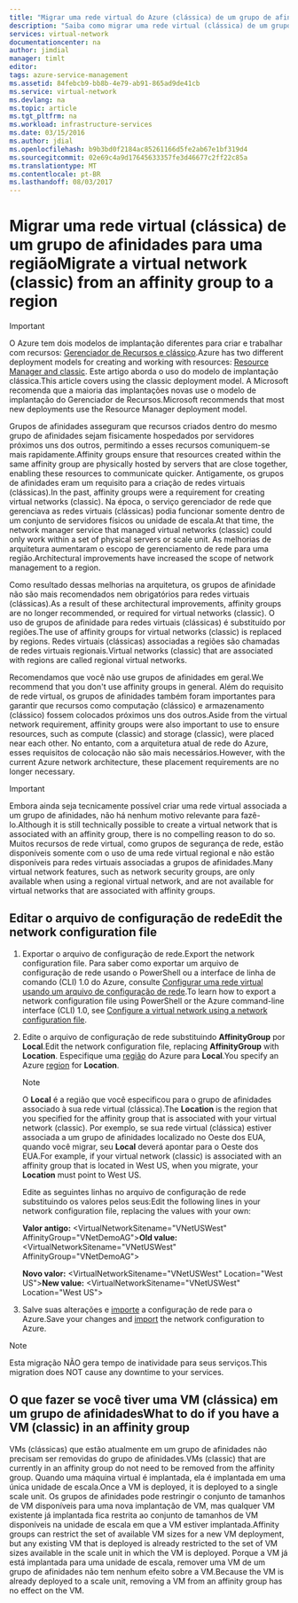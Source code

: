 ```yaml
---
title: "Migrar uma rede virtual do Azure (clássica) de um grupo de afinidades para uma região | Microsoft Docs"
description: "Saiba como migrar uma rede virtual (clássica) de um grupo de afinidades para uma região."
services: virtual-network
documentationcenter: na
author: jimdial
manager: timlt
editor: 
tags: azure-service-management
ms.assetid: 84febcb9-bb8b-4e79-ab91-865ad9de41cb
ms.service: virtual-network
ms.devlang: na
ms.topic: article
ms.tgt_pltfrm: na
ms.workload: infrastructure-services
ms.date: 03/15/2016
ms.author: jdial
ms.openlocfilehash: b9b3bd0f2184ac85261166d5fe2ab67e1bf319d4
ms.sourcegitcommit: 02e69c4a9d17645633357fe3d46677c2ff22c85a
ms.translationtype: MT
ms.contentlocale: pt-BR
ms.lasthandoff: 08/03/2017
---
```

# <a name="migrate-a-virtual-network-classic-from-an-affinity-group-to-a-region"></a><span data-ttu-id="f5abf-103">Migrar uma rede virtual (clássica) de um grupo de afinidades para uma região</span><span class="sxs-lookup"><span data-stu-id="f5abf-103">Migrate a virtual network (classic) from an affinity group to a region</span></span>

> [!IMPORTANT]
> <span data-ttu-id="f5abf-104">O Azure tem dois modelos de implantação diferentes para criar e trabalhar com recursos: [Gerenciador de Recursos e clássico](../resource-manager-deployment-model.md?toc=%2fazure%2fvirtual-network%2ftoc.json).</span><span class="sxs-lookup"><span data-stu-id="f5abf-104">Azure has two different deployment models for creating and working with resources: [Resource Manager and classic](../resource-manager-deployment-model.md?toc=%2fazure%2fvirtual-network%2ftoc.json).</span></span> <span data-ttu-id="f5abf-105">Este artigo aborda o uso do modelo de implantação clássica.</span><span class="sxs-lookup"><span data-stu-id="f5abf-105">This article covers using the classic deployment model.</span></span> <span data-ttu-id="f5abf-106">A Microsoft recomenda que a maioria das implantações novas use o modelo de implantação do Gerenciador de Recursos.</span><span class="sxs-lookup"><span data-stu-id="f5abf-106">Microsoft recommends that most new deployments use the Resource Manager deployment model.</span></span>

<span data-ttu-id="f5abf-107">Grupos de afinidades asseguram que recursos criados dentro do mesmo grupo de afinidades sejam fisicamente hospedados por servidores próximos uns dos outros, permitindo a esses recursos comuniquem-se mais rapidamente.</span><span class="sxs-lookup"><span data-stu-id="f5abf-107">Affinity groups ensure that resources created within the same affinity group are physically hosted by servers that are close together, enabling these resources to communicate quicker.</span></span> <span data-ttu-id="f5abf-108">Antigamente, os grupos de afinidades eram um requisito para a criação de redes virtuais (clássicas).</span><span class="sxs-lookup"><span data-stu-id="f5abf-108">In the past, affinity groups were a requirement for creating virtual networks (classic).</span></span> <span data-ttu-id="f5abf-109">Na época, o serviço gerenciador de rede que gerenciava as redes virtuais (clássicas) podia funcionar somente dentro de um conjunto de servidores físicos ou unidade de escala.</span><span class="sxs-lookup"><span data-stu-id="f5abf-109">At that time, the network manager service that managed virtual networks (classic) could only work within a set of physical servers or scale unit.</span></span> <span data-ttu-id="f5abf-110">As melhorias de arquitetura aumentaram o escopo de gerenciamento de rede para uma região.</span><span class="sxs-lookup"><span data-stu-id="f5abf-110">Architectural improvements have increased the scope of network management to a region.</span></span>

<span data-ttu-id="f5abf-111">Como resultado dessas melhorias na arquitetura, os grupos de afinidade não são mais recomendados nem obrigatórios para redes virtuais (clássicas).</span><span class="sxs-lookup"><span data-stu-id="f5abf-111">As a result of these architectural improvements, affinity groups are no longer recommended, or required for virtual networks (classic).</span></span> <span data-ttu-id="f5abf-112">O uso de grupos de afinidade para redes virtuais (clássicas) é substituído por regiões.</span><span class="sxs-lookup"><span data-stu-id="f5abf-112">The use of affinity groups for virtual networks (classic) is replaced by regions.</span></span> <span data-ttu-id="f5abf-113">Redes virtuais (clássicas) associadas a regiões são chamadas de redes virtuais regionais.</span><span class="sxs-lookup"><span data-stu-id="f5abf-113">Virtual networks (classic) that are associated with regions are called regional virtual networks.</span></span>

<span data-ttu-id="f5abf-114">Recomendamos que você não use grupos de afinidades em geral.</span><span class="sxs-lookup"><span data-stu-id="f5abf-114">We recommend that you don't use affinity groups in general.</span></span> <span data-ttu-id="f5abf-115">Além do requisito de rede virtual, os grupos de afinidades também foram importantes para garantir que recursos como computação (clássico) e armazenamento (clássico) fossem colocados próximos uns dos outros.</span><span class="sxs-lookup"><span data-stu-id="f5abf-115">Aside from the virtual network requirement, affinity groups were also important to use to ensure resources, such as compute (classic) and storage (classic), were placed near each other.</span></span> <span data-ttu-id="f5abf-116">No entanto, com a arquitetura atual de rede do Azure, esses requisitos de colocação não são mais necessários.</span><span class="sxs-lookup"><span data-stu-id="f5abf-116">However, with the current Azure network architecture, these placement requirements are no longer necessary.</span></span>

> [!IMPORTANT]
> <span data-ttu-id="f5abf-117">Embora ainda seja tecnicamente possível criar uma rede virtual associada a um grupo de afinidades, não há nenhum motivo relevante para fazê-lo.</span><span class="sxs-lookup"><span data-stu-id="f5abf-117">Although it is still technically possible to create a virtual network that is associated with an affinity group, there is no compelling reason to do so.</span></span> <span data-ttu-id="f5abf-118">Muitos recursos de rede virtual, como grupos de segurança de rede, estão disponíveis somente com o uso de uma rede virtual regional e não estão disponíveis para redes virtuais associadas a grupos de afinidades.</span><span class="sxs-lookup"><span data-stu-id="f5abf-118">Many virtual network features, such as network security groups, are only available when using a regional virtual network, and are not available for virtual networks that are associated with affinity groups.</span></span>
> 
> 

## <a name="edit-the-network-configuration-file"></a><span data-ttu-id="f5abf-119">Editar o arquivo de configuração de rede</span><span class="sxs-lookup"><span data-stu-id="f5abf-119">Edit the network configuration file</span></span>

1. <span data-ttu-id="f5abf-120">Exportar o arquivo de configuração de rede.</span><span class="sxs-lookup"><span data-stu-id="f5abf-120">Export the network configuration file.</span></span> <span data-ttu-id="f5abf-121">Para saber como exportar um arquivo de configuração de rede usando o PowerShell ou a interface de linha de comando (CLI) 1.0 do Azure, consulte [Configurar uma rede virtual usando um arquivo de configuração de rede](virtual-networks-using-network-configuration-file.md#export).</span><span class="sxs-lookup"><span data-stu-id="f5abf-121">To learn how to export a network configuration file using PowerShell or the Azure command-line interface (CLI) 1.0, see [Configure a virtual network using a network configuration file](virtual-networks-using-network-configuration-file.md#export).</span></span>
2. <span data-ttu-id="f5abf-122">Edite o arquivo de configuração de rede substituindo **AffinityGroup** por **Local**.</span><span class="sxs-lookup"><span data-stu-id="f5abf-122">Edit the network configuration file, replacing **AffinityGroup** with **Location**.</span></span> <span data-ttu-id="f5abf-123">Especifique uma [região](https://azure.microsoft.com/regions) do Azure para **Local**.</span><span class="sxs-lookup"><span data-stu-id="f5abf-123">You specify an Azure [region](https://azure.microsoft.com/regions) for **Location**.</span></span>
   
   > [!NOTE]
   > <span data-ttu-id="f5abf-124">O **Local** é a região que você especificou para o grupo de afinidades associado à sua rede virtual (clássica).</span><span class="sxs-lookup"><span data-stu-id="f5abf-124">The **Location** is the region that you specified for the affinity group that is associated with your virtual network (classic).</span></span> <span data-ttu-id="f5abf-125">Por exemplo, se sua rede virtual (clássica) estiver associada a um grupo de afinidades localizado no Oeste dos EUA, quando você migrar, seu **Local** deverá apontar para o Oeste dos EUA.</span><span class="sxs-lookup"><span data-stu-id="f5abf-125">For example, if your virtual network (classic) is associated with an affinity group that is located in West US, when you migrate, your **Location** must point to West US.</span></span> 
   > 
   > 
   
    <span data-ttu-id="f5abf-126">Edite as seguintes linhas no arquivo de configuração de rede substituindo os valores pelos seus:</span><span class="sxs-lookup"><span data-stu-id="f5abf-126">Edit the following lines in your network configuration file, replacing the values with your own:</span></span> 
   
    <span data-ttu-id="f5abf-127">**Valor antigo:** \<VirtualNetworkSitename="VNetUSWest" AffinityGroup="VNetDemoAG"\></span><span class="sxs-lookup"><span data-stu-id="f5abf-127">**Old value:** \<VirtualNetworkSitename="VNetUSWest" AffinityGroup="VNetDemoAG"\></span></span> 
   
    <span data-ttu-id="f5abf-128">**Novo valor:** \<VirtualNetworkSitename="VNetUSWest" Location="West US"\></span><span class="sxs-lookup"><span data-stu-id="f5abf-128">**New value:** \<VirtualNetworkSitename="VNetUSWest" Location="West US"\></span></span>
3. <span data-ttu-id="f5abf-129">Salve suas alterações e [importe](virtual-networks-using-network-configuration-file.md#import) a configuração de rede para o Azure.</span><span class="sxs-lookup"><span data-stu-id="f5abf-129">Save your changes and [import](virtual-networks-using-network-configuration-file.md#import) the network configuration to Azure.</span></span>

> [!NOTE]
> <span data-ttu-id="f5abf-130">Esta migração NÃO gera tempo de inatividade para seus serviços.</span><span class="sxs-lookup"><span data-stu-id="f5abf-130">This migration does NOT cause any downtime to your services.</span></span>
> 
> 

## <a name="what-to-do-if-you-have-a-vm-classic-in-an-affinity-group"></a><span data-ttu-id="f5abf-131">O que fazer se você tiver uma VM (clássica) em um grupo de afinidades</span><span class="sxs-lookup"><span data-stu-id="f5abf-131">What to do if you have a VM (classic) in an affinity group</span></span>
<span data-ttu-id="f5abf-132">VMs (clássicas) que estão atualmente em um grupo de afinidades não precisam ser removidas do grupo de afinidades.</span><span class="sxs-lookup"><span data-stu-id="f5abf-132">VMs (classic) that are currently in an affinity group do not need to be removed from the affinity group.</span></span> <span data-ttu-id="f5abf-133">Quando uma máquina virtual é implantada, ela é implantada em uma única unidade de escala.</span><span class="sxs-lookup"><span data-stu-id="f5abf-133">Once a VM is deployed, it is deployed to a single scale unit.</span></span> <span data-ttu-id="f5abf-134">Os grupos de afinidades pode restringir o conjunto de tamanhos de VM disponíveis para uma nova implantação de VM, mas qualquer VM existente já implantada fica restrita ao conjunto de tamanhos de VM disponíveis na unidade de escala em que a VM estiver implantada.</span><span class="sxs-lookup"><span data-stu-id="f5abf-134">Affinity groups can restrict the set of available VM sizes for a new VM deployment, but any existing VM that is deployed is already restricted to the set of VM sizes available in the scale unit in which the VM is deployed.</span></span> <span data-ttu-id="f5abf-135">Porque a VM já está implantada para uma unidade de escala, remover uma VM de um grupo de afinidades não tem nenhum efeito sobre a VM.</span><span class="sxs-lookup"><span data-stu-id="f5abf-135">Because the VM is already deployed to a scale unit, removing a VM from an affinity group has no effect on the VM.</span></span>
